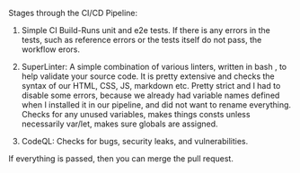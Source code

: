 Stages through the CI/CD Pipeline:

1. Simple CI Build-Runs unit and e2e tests. If there is any errors in the tests, such as reference errors or the tests itself do not pass, the workflow erors.

2. SuperLinter: A simple combination of various linters, written in bash , to help validate your source code. It is pretty extensive and checks the syntax of our HTML, CSS, JS, markdown etc. Pretty strict and I had to disable some errors, because we already had variable names defined when I installed it in our pipeline, and did not want to rename everything. Checks for any unused variables, makes things consts unless necessarily var/let, makes sure globals are assigned.

3. CodeQL: Checks for bugs, security leaks, and vulnerabilities.

If everything is passed, then you can merge the pull request.